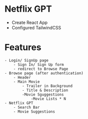# Netflix GPT

- Create React App
- Configured TailwindCSS

# Features 
    - Login/ SignUp page
        - Sign In/ Sign Up form
        - redirect to Browse Page
    - Browse page (after authentication)
        - Header
        - Main Movie
            - Trailer in Background
            - Title & Description
            -Movie Sguggestions
                -Movie Lists * N
    - Netflix GPT
        - Search Bar
        - Movie Suggestions
